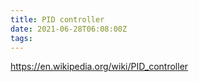 ```yaml
---
title: PID controller
date: 2021-06-28T06:08:00Z
tags:
---
```


https://en.wikipedia.org/wiki/PID_controller
